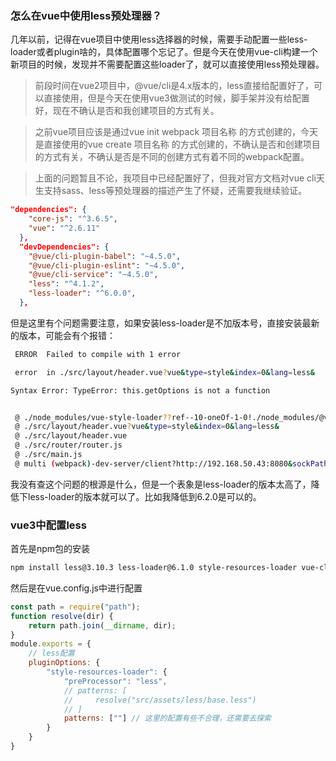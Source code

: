### 怎么在vue中使用less预处理器？

几年以前，记得在vue项目中使用less选择器的时候，需要手动配置一些less-loader或者plugin啥的，具体配置哪个忘记了。但是今天在使用vue-cli构建一个新项目的时候，发现并不需要配置这些loader了，就可以直接使用less预处理器。

> 前段时间在vue2项目中，@vue/cli是4.x版本的，less直接给配置好了，可以直接使用，但是今天在使用vue3做测试的时候，脚手架并没有给配置好，现在不确认是否和我创建项目的方式有关。

> 之前vue项目应该是通过vue init webpack 项目名称 的方式创建的，今天是直接使用的vue create 项目名称 的方式创建的，不确认是否和创建项目的方式有关，不确认是否是不同的创建方式有着不同的webpack配置。

> 上面的问题暂且不论，我项目中已经配置好了，但我对官方文档对vue cli天生支持sass、less等预处理器的描述产生了怀疑，还需要我继续验证。

```json
"dependencies": {
    "core-js": "^3.6.5",
    "vue": "^2.6.11"
  },
  "devDependencies": {
    "@vue/cli-plugin-babel": "~4.5.0",
    "@vue/cli-plugin-eslint": "~4.5.0",
    "@vue/cli-service": "~4.5.0",
    "less": "^4.1.2",
    "less-loader": "^6.0.0",
  },
```

但是这里有个问题需要注意，如果安装less-loader是不加版本号，直接安装最新的版本，可能会有个报错：

```bash
 ERROR  Failed to compile with 1 error                                                                 5:50:14 ├F10: PM┤

 error  in ./src/layout/header.vue?vue&type=style&index=0&lang=less&

Syntax Error: TypeError: this.getOptions is not a function


 @ ./node_modules/vue-style-loader??ref--10-oneOf-1-0!./node_modules/@vue/cli-service/node_modules/css-loader/dist/cjs.js??ref--10-oneOf-1-1!./node_modules/vue-loader/lib/loaders/stylePostLoader.js!./node_modules/postcss-loader/src??ref--10-oneOf-1-2!./node_modules/less-loader/dist/cjs.js??ref--10-oneOf-1-3!./node_modules/cache-loader/dist/cjs.js??ref--0-0!./node_modules/vue-loader/lib??vue-loader-options!./src/layout/header.vue?vue&type=style&index=0&lang=less& 4:14-470 15:3-20:5 16:22-478
 @ ./src/layout/header.vue?vue&type=style&index=0&lang=less&
 @ ./src/layout/header.vue
 @ ./src/router/router.js
 @ ./src/main.js
 @ multi (webpack)-dev-server/client?http://192.168.50.43:8080&sockPath=/sockjs-node (webpack)/hot/dev-server.js ./src/main.js
```

我没有查这个问题的根源是什么，但是一个表象是less-loader的版本太高了，降低下less-loader的版本就可以了。比如我降低到6.2.0是可以的。

### vue3中配置less

首先是npm包的安装

```bash
npm install less@3.10.3 less-loader@6.1.0 style-resources-loader vue-cli-plugin-style-resources-loader --save-dev
```

然后是在vue.config.js中进行配置

```js
const path = require("path");
function resolve(dir) {
    return path.join(__dirname, dir);
}
module.exports = {
    // less配置
    pluginOptions: {
        "style-resources-loader": {
            "preProcessor": "less",
            // patterns: [
            //     resolve("src/assets/less/base.less")
            // ]
            patterns: [""] // 这里的配置有些不合理，还需要去探索
        }
    }
}
```